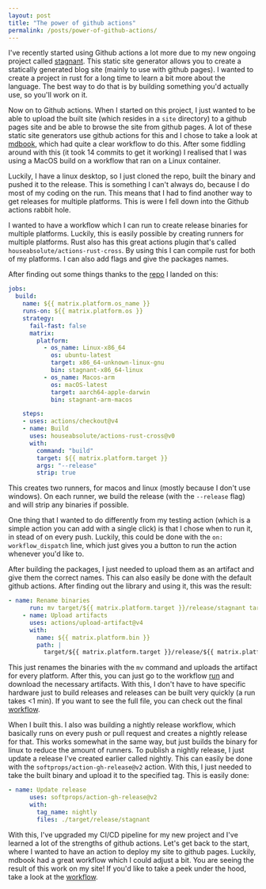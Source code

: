 ```yaml
---
layout: post
title: "The power of github actions"
permalink: /posts/power-of-github-actions/
---
```


I've recently started using Github actions a lot more due to my new ongoing project called [stagnant](https://github.com/legoraft/stagnant). <!--more--> This static site generator allows you to create a statically generated blog site (mainly to use with github pages). I wanted to create a project in rust for a long time to learn a bit more about the language. The best way to do that is by building something you'd actually use, so you'll work on it.

Now on to Github actions. When I started on this project, I just wanted to be able to upload the built site (which resides in a `site` directory) to a github pages site and be able to browse the site from github pages. A lot of these static site generators use github actions for this and I chose to take a look at [mdbook](https://github.com/rust-lang/mdBook), which had quite a clear workflow to do this. After some fiddling around with this (it took 14 commits to get it working) I realised that I was using a MacOS build on a workflow that ran on a Linux container.

Luckily, I have a linux desktop, so I just cloned the repo, built the binary and pushed it to the release. This is something I can't always do, because I do most of my coding on the run. This means that I had to find another way to get releases for multiple platforms. This is were I fell down into the Github actions rabbit hole.

I wanted to have a workflow which I can run to create release binaries for multiple platforms. Luckily, this is easily possible by creating runners for multiple platforms. Rust also has this great actions plugin that's called `houseabsolute/actions-rust-cross`. By using this I can compile rust for both of my platforms. I can also add flags and give the packages names. 

After finding out some things thanks to the [repo](https://github.com/houseabsolute/actions-rust-cross) I landed on this:

```yml
jobs:
  build:
    name: ${{ matrix.platform.os_name }}
    runs-on: ${{ matrix.platform.os }}
    strategy:
      fail-fast: false
      matrix:
        platform:
          - os_name: Linux-x86_64
            os: ubuntu-latest
            target: x86_64-unknown-linux-gnu
            bin: stagnant-x86_64-linux
          - os_name: Macos-arm
            os: macOS-latest
            target: aarch64-apple-darwin
            bin: stagnant-arm-macos

    steps:
    - uses: actions/checkout@v4
    - name: Build
      uses: houseabsolute/actions-rust-cross@v0
      with:
        command: "build"
        target: ${{ matrix.platform.target }}
        args: "--release"
        strip: true
```

This creates two runners, for macos and linux (mostly because I don't use windows). On each runner, we build the release (with the `--release` flag) and will strip any binaries if possible.

One thing that I wanted to do differently from my testing action (which is a simple action you can add with a single click) is that I chose when to run it, in stead of on every push. Luckily, this could be done with the `on: workflow_dispatch` line, which just gives you a button to run the action whenever you'd like to.

After building the packages, I just needed to upload them as an artifact and give them the correct names. This can also easily be done with the default github actions. After finding out the library and using it, this was the result:

```yml
- name: Rename binaries
      run: mv target/${{ matrix.platform.target }}/release/stagnant target/${{ matrix.platform.target }}/release/${{ matrix.platform.bin }}
    - name: Upload artifacts
      uses: actions/upload-artifact@v4
      with:
        name: ${{ matrix.platform.bin }}
        path: |
          target/${{ matrix.platform.target }}/release/${{ matrix.platform.bin }}
```

This just renames the binaries with the `mv` command and uploads the artifact for every platform. After this, you can just go to the workflow [run](https://github.com/legoraft/stagnant/actions/workflows/releases.yml) and download the necessary artifacts. With this, I don't have to have specific hardware just to build releases and releases can be built very quickly (a run takes <1 min). If you want to see the full file, you can check out the final [workflow](https://github.com/legoraft/stagnant/blob/main/.github/workflows/releases.yml).

When I built this. I also was building a nightly release workflow, which basically runs on every push or pull request and creates a nightly release for that. This works somewhat in the same way, but just builds the binary for linux to reduce the amount of runners. To publish a nightly release, I just update a release I've created earlier called nightly. This can easily be done with the `softprops/action-gh-release@v2` action. With this, I just needed to take the built binary and upload it to the specified tag. This is easily done:

```yml
- name: Update release
      uses: softprops/action-gh-release@v2
      with:
        tag_name: nightly
        files: ./target/release/stagnant
```

With this, I've upgraded my CI/CD pipeline for my new project and I've learned a lot of the strengths of github actions. Let's get back to the start, where I wanted to have an action to deploy my site to github pages. Luckily, mdbook had a great workflow which I could adjust a bit. You are seeing the result of this work on my site! If you'd like to take a peek under the hood, take a look at the [workflow](https://github.com/legoraft/legoraft.github.io/actions/runs/9548873972/workflow).